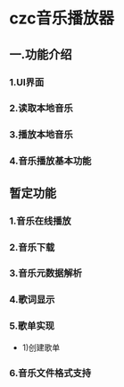 # czc音乐播放器
## 一.功能介绍
### 1.UI界面
### 2.读取本地音乐
### 3.播放本地音乐
### 4.音乐播放基本功能

## 暂定功能
### 1.音乐在线播放
### 2.音乐下载
### 3.音乐元数据解析
### 4.歌词显示
### 5.歌单实现
* 1)创建歌单
### 6.音乐文件格式支持
### 
